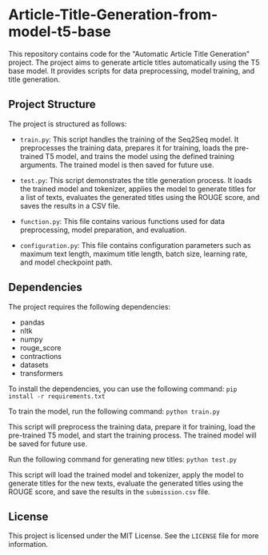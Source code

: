 # Article-Title-Generation-from-model-t5-base

This repository contains code for the "Automatic Article Title Generation" project. The project aims to generate article titles automatically using the T5 base model. It provides scripts for data preprocessing, model training, and title generation.

## Project Structure

The project is structured as follows:

- `train.py`: This script handles the training of the Seq2Seq model. It preprocesses the training data, prepares it for training, loads the pre-trained T5 model, and trains the model using the defined training arguments. The trained model is then saved for future use.

- `test.py`: This script demonstrates the title generation process. It loads the trained model and tokenizer, applies the model to generate titles for a list of texts, evaluates the generated titles using the ROUGE score, and saves the results in a CSV file.

- `function.py`: This file contains various functions used for data preprocessing, model preparation, and evaluation.

- `configuration.py`: This file contains configuration parameters such as maximum text length, maximum title length, batch size, learning rate, and model checkpoint path.

## Dependencies

The project requires the following dependencies:

- pandas
- nltk
- numpy
- rouge_score
- contractions
- datasets
- transformers

To install the dependencies, you can use the following command: `pip install -r requirements.txt`

To train the model, run the following command:  `python train.py`

This script will preprocess the training data, prepare it for training, load the pre-trained T5 model, and start the training process. The trained model will be saved for future use.

Run the following command for generating new titles: `python test.py`


This script will load the trained model and tokenizer, apply the model to generate titles for the new texts, evaluate the generated titles using the ROUGE score, and save the results in the `submission.csv` file.

## License

This project is licensed under the MIT License. See the `LICENSE` file for more information.
